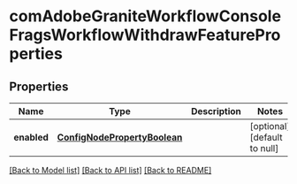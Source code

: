 # comAdobeGraniteWorkflowConsoleFragsWorkflowWithdrawFeatureProperties

## Properties
Name | Type | Description | Notes
------------ | ------------- | ------------- | -------------
**enabled** | [**ConfigNodePropertyBoolean**](ConfigNodePropertyBoolean.md) |  | [optional] [default to null]

[[Back to Model list]](../README.md#documentation-for-models) [[Back to API list]](../README.md#documentation-for-api-endpoints) [[Back to README]](../README.md)


